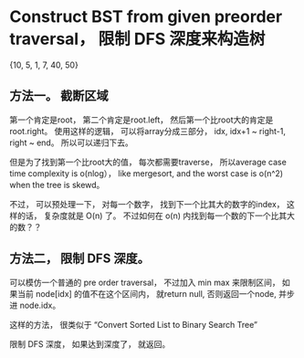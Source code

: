 # Construct BST from given preorder traversal， 限制 DFS 深度来构造树
{10, 5, 1, 7, 40, 50}

## 方法一。 截断区域
第一个肯定是root， 第二个肯定是root.left， 然后第一个比root大的肯定是root.right。 使用这样的逻辑， 可以将array分成三部分， idx, idx+1 ~ right-1, right ~ end。 所以可以递归下去。

但是为了找到第一个比root大的值， 每次都需要traverse， 所以average case time complexity is o(nlog）， like mergesort, and the worst case is o(n^2) when the tree is skewd。

不过， 可以预处理一下， 对每一个数字， 找到下一个比其大的数字的index， 这样的话， 复杂度就是 O(n) 了。 不过如何在 o(n) 内找到每一个数的下一个比其大的数？？


## 方法二， 限制 DFS 深度。
可以模仿一个普通的 pre order traversal， 不过加入 min max 来限制区间， 如果当前 node[idx] 的值不在这个区间内， 就return null, 否则返回一个node, 并步进 node.idx。

这样的方法， 很类似于 “Convert Sorted List to Binary Search Tree”

限制 DFS 深度， 如果达到深度了， 就返回。


